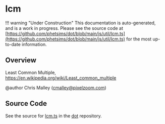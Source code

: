 # lcm

!!! warning "Under Construction"
    This documentation is auto-generated, and is a work in progress. Please see the source code at
    [https://github.com/phetsims/dot/blob/main/js/util/lcm.ts](https://github.com/phetsims/dot/blob/main/js/util/lcm.ts) for the most up-to-date information.

## Overview

Least Common Multiple, https://en.wikipedia.org/wiki/Least_common_multiple

@author Chris Malley (cmalley@pixelzoom.com)



## Source Code

See the source for [lcm.ts](https://github.com/phetsims/dot/blob/main/js/util/lcm.ts) in the [dot](https://github.com/phetsims/dot) repository.
